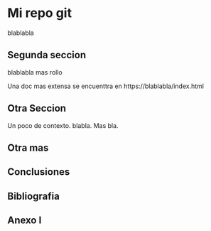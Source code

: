 # Mi repo git

blablabla

## Segunda seccion

blablabla mas rollo

Una doc mas extensa se encuenttra en https://blablabla/index.html

## Otra Seccion

Un poco de contexto. blabla. Mas bla.

## Otra mas

## Conclusiones

## Bibliografia

## Anexo I